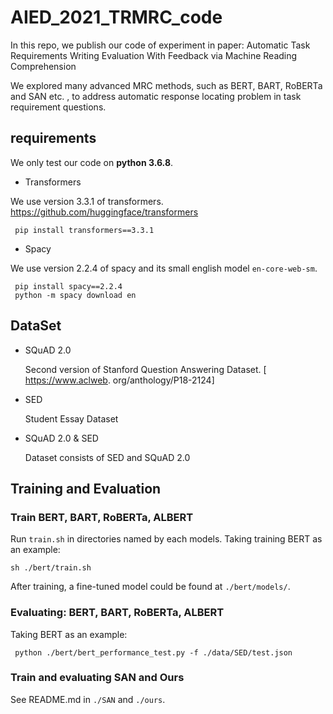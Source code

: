 # AIED_2021_TRMRC_code

In this repo, we publish our code of experiment in paper: Automatic Task Requirements Writing Evaluation With Feedback via Machine Reading Comprehension

We explored many advanced MRC methods, such as BERT, BART, RoBERTa and SAN etc. , to address automatic response locating problem in task requirement questions.

## requirements 

 
 We only test our code on **python 3.6.8**.

 - Transformers

 We use version 3.3.1 of transformers.
  https://github.com/huggingface/transformers 

```
 pip install transformers==3.3.1
```

- Spacy

We use version 2.2.4 of spacy and its small english model `en-core-web-sm`.

```
 pip install spacy==2.2.4 
 python -m spacy download en 
```

## DataSet 

- SQuAD 2.0 
   
   Second version of Stanford Question Answering Dataset. 
     [ https://www.aclweb. org/anthology/P18-2124]
- SED
  
   Student Essay Dataset

- SQuAD 2.0 & SED 

   Dataset consists of SED and SQuAD 2.0

## Training and Evaluation


### Train BERT, BART, RoBERTa, ALBERT

Run `train.sh` in directories named by each models.
Taking training BERT as an example:

```
sh ./bert/train.sh
```
After training, a fine-tuned model could be found at `./bert/models/`.

### Evaluating: BERT, BART, RoBERTa, ALBERT 

 Taking BERT as an example:

```shell
 python ./bert/bert_performance_test.py -f ./data/SED/test.json
```

### Train and evaluating SAN and Ours

   See README.md in `./SAN` and `./ours`.









